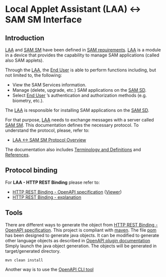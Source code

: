 Local Applet Assistant (LAA) <-> SAM SM Interface
========

Introduction
------------
[LAA](doc/LAA__Terminology_And_Definitions.md#LAA) and [SAM SM](doc/LAA__Terminology_And_Definitions.md#SAMSM) have been defined in [SAM requirements](doc/LAA__References.md#SAMREQ).
[LAA](doc/LAA__Terminology_And_Definitions.md#LAA) is a module in a device that provides the capability to manage SAM applications (called also SAM applets). 

Through the [LAA](doc/LAA__Terminology_And_Definitions.md#LAA), the [End User](LAA__Terminology_And_Definitions.md#EU)  is able to perform functions including, but not limited to, the following:
* View the SAM Services information.
* Manage (delete, upgrade, etc.) SAM applications on the [SAM SD](doc/LAA__Terminology_And_Definitions.md#SAMSD).
* Select [End User](LAA__Terminology_And_Definitions.md#EU) ’s authentication and authorization methods (e.g. biometry, etc.).

The [LAA](doc/LAA__Terminology_And_Definitions.md#LAA) is responsible for installing SAM applications on the [SAM SD](doc/LAA__Terminology_And_Definitions.md#SAMSD). 

For that purpose, [LAA](doc/LAA__Terminology_And_Definitions.md#LAA) needs to exchange messages with a server called [SAM SM](doc/LAA__Terminology_And_Definitions.md#SAMSM). This documentation defines the necessary protocol. To understand the protocol, please, refer to:

* [LAA <-> SAM SM Protocol Overview](doc/LAA__Overview.md)

The documentation also includes [Terminology and Definitions](doc/LAA__Terminology_And_Definitions.md) and
[References](doc/LAA__References.md).

Protocol binding
----------------

For **LAA - HTTP REST Binding** please refer to:

* [HTTP REST Binding - OpenAPI specification](spec/laa.yaml) ([Viewer](https://globalplatform.github.io/LAA-SAM_SM-Interface/))
* [HTTP REST Binding - explanation](doc/LAA__HTTP_REST_Binding.md)

Tools
----------------

There are different ways to generate the object from [HTTP REST Binding - OpenAPI specification](spec/laa.yaml).
This project is compliant with [maven](https://maven.apache.org/). The file [pom](pom.xml) has been designed to generate java objects. 
It can be modified to generate other language objects as described in [OpenAPI plugin documentation](https://openapi-generator.tech/docs/plugins/)
Simply launch the java object generation. The objects will be generated in target/generated directory.     
```batch
mvn clean install
```

Another way is to use the [OpenAPI CLI tool](https://openapi-generator.tech/docs/installation)